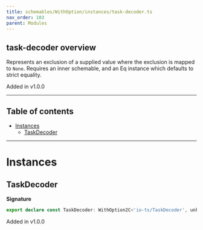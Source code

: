 ```yaml
---
title: schemables/WithOption/instances/task-decoder.ts
nav_order: 103
parent: Modules
---
```


## task-decoder overview

Represents an exclusion of a supplied value where the exclusion is mapped to `None`.
Requires an inner schemable, and an Eq instance which defaults to strict equality.

Added in v1.0.0

---

<h2 class="text-delta">Table of contents</h2>

- [Instances](#instances)
  - [TaskDecoder](#taskdecoder)

---

# Instances

## TaskDecoder

**Signature**

```ts
export declare const TaskDecoder: WithOption2C<'io-ts/TaskDecoder', unknown>
```

Added in v1.0.0
